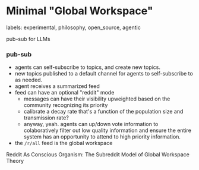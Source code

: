 # Minimal "Global Workspace"

labels: experimental, philosophy, open_source, agentic

pub-sub for LLMs

### pub-sub 

- agents can self-subscribe to topics, and create new topics. 
- new topics published to a default channel for agents to self-subscribe to as needed.
- agent receives a summarized feed
- feed can have an optional "reddit" mode
  - messages can have their visibility upweighted based on the community recognizing its priority
  - calibrate a decay rate that's a function of the population size and transmission rate?
  - anyway, yeah. agents can up/down vote information to colaboratively filter out low quality information and ensure the entire system has an opportunity to attend to high priority information.
- the `/r/all` feed is the global workspace


Reddit As Conscious Organism: The Subreddit Model of Global Workspace Theory
